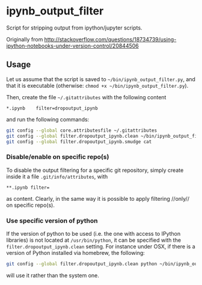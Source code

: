 # ipynb_output_filter
Script for stripping output from ipython/jupyter scripts.

Originally from http://stackoverflow.com/questions/18734739/using-ipython-notebooks-under-version-control/20844506

## Usage

Let us assume that the script is saved to ```~/bin/ipynb_output_filter.py```, and that it is executable (otherwise: ```chmod +x ~/bin/ipynb_output_filter.py```).

Then, create the file ```~/.gitattributes``` with the following content

```file
*.ipynb    filter=dropoutput_ipynb
```

and run the following commands:

```sh
git config --global core.attributesfile ~/.gitattributes
git config --global filter.dropoutput_ipynb.clean ~/bin/ipynb_output_filter.py
git config --global filter.dropoutput_ipynb.smudge cat
```

### Disable/enable on specific repo(s)

To disable the output filtering for a specific git repository, simply create inside it a file ```.git/info/attributes```, with

```file
**.ipynb filter=
```

as content. Clearly, in the same way it is possible to apply filtering //only// on specific repo(s).


### Use specific version of python

If the version of python to be used (i.e. the one with access to IPython
libraries) is not located at ``/usr/bin/python``, it can be specified with the
``filter.dropoutput_ipynb.clean`` setting. For instance under OSX, if there
is a version of Python installed via homebrew, the following:

```sh
git config --global filter.dropoutput_ipynb.clean python ~/bin/ipynb_output_filter.py
```

will use it rather than the system one.
